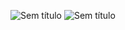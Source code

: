![Sem título](https://user-images.githubusercontent.com/56014478/199864064-980ded44-cdc0-4e8d-9e57-aa4e58c70846.png)
![Sem título](https://user-images.githubusercontent.com/56014478/199863970-8cb2d79f-933a-4f8a-bfca-fd6afe0d3c2d.png)